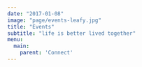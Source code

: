 ```yaml
---
date: "2017-01-08"
image: "page/events-leafy.jpg"
title: "Events"
subtitle: "life is better lived together"
menu:
  main:
    parent: 'Connect'
---
```

